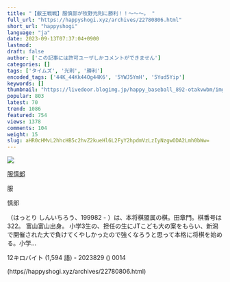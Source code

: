 ```yaml
---
title: "【叡王戦戦】服慎郎が牧野光則に勝利！！～～～。 "
full_url: "https://happyshogi.xyz/archives/22780806.html"
short_url: "happyshogi"
language: "ja"
date: 2023-09-13T07:37:04+0900
lastmod: 
draft: false
author: ['この記事には許可ユーザしかコメントができません']
categories: []
tags: ['タイムズ', '光則', '勝利']
encoded_tags: ['44K_44Kk44Og44K6', '5YWJ5YmH', '5Yud5Yip']
keywords: []
thumbnail: "https://livedoor.blogimg.jp/happy_baseball_892-otakvwbm/imgs/e/d/edb04216.jpg"
popular: 803
latest: 70
trend: 1086
featured: 754
views: 1378
comments: 104
weight: 15
slug: aHR0cHMvL2hhcHB5c2hvZ2kueHl6L2FyY2hpdmVzLzIyNzgwODA2Lmh0bWw=
---
```


![](https://livedoor.blogimg.jp/happy_baseball_892-otakvwbm/imgs/e/d/edb04216.jpg)

<div><a title='服慎郎' href='https//ja.wikipedia.org/wiki/%E6%9C%8D%E9%83%A8%E6%85%8E%E4%B8%80%E9%83%8E' target='_blank'><p>服慎郎</p></a> <p class='searchresult'><p>服</p> <p>慎郎</p>（はっとり しんいちろう、199982 - ）は、本将棋盟属の棋。田章門。棋番号は322。 富山富山出身。 小学3生の、担任の生にJTこども大の案をもらい、新潟で開催された大で負けてくやしかったので強くなろうと思って本格に将棋を始める。小学…</p> <p class='mw-search-result-data'>12キロバイト (1,594 語) - 2023829 () 0014</p></div>

(https//happyshogi.xyz/archives/22780806.html)
